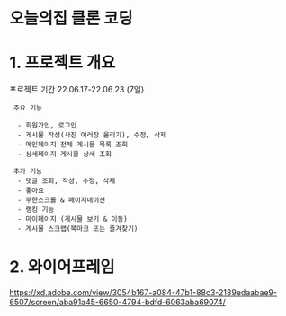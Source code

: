# 오늘의집 클론 코딩

# 1. 프로젝트 개요

프로젝트 기간 22.06.17-22.06.23 (7일)

     주요 기능

      - 회원가입, 로그인
      - 게시물 작성(사진 여러장 올리기), 수정, 삭제
      - 메인페이지 전체 게시물 목록 조회
      - 상세페이지 게시물 상세 조회

     추가 기능
      - 댓글 조회, 작성, 수정, 삭제
      - 좋아요
      - 무한스크롤 & 페이지네이션
      - 랭킹 기능
      - 마이페이지 (게시물 보기 & 이동)
      - 게시물 스크랩(북마크 또는 즐겨찾기)


# 2. 와이어프레임

https://xd.adobe.com/view/3054b167-a084-47b1-88c3-2189edaabae9-6507/screen/aba91a45-6650-4794-bdfd-6063aba69074/





